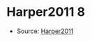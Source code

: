 <a name="material" />

# Harper2011 8
<script type="application/ld+json">
  {
    "@context": "https://schema.org/",
    "@type": "ChemicalSubstance",
    "http://purl.org/dc/terms/conformsTo":
      {
        "@type": "CreativeWork",
        "@id": "https://bioschemas.org/profiles/ChemicalSubstance/0.4-RELEASE/"
      },
    "@id": "https://egonw.github.io/nanowiki/nanowiki98.html#material",
    "name": "Harper2011 8",
    "sameAs": "http://127.0.0.1/mediawiki/index.php/Special:URIResolver/Harper2011_8"
  }
</script>


* Source: [Harper2011](http://127.0.0.1/mediawiki/index.php/Special:URIResolver/Harper2011)
